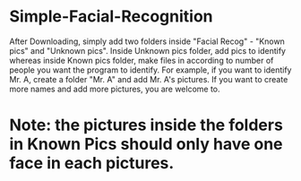 # Simple-Facial-Recognition
After Downloading, simply add two folders inside "Facial Recog" - "Known pics" and "Unknown pics". Inside Unknown pics folder, add pics to identify whereas inside Known pics folder, make files in according to number of people you want the program to identify. For example, if you want to identify Mr. A, create a folder "Mr. A" and add Mr. A's pictures. If you want to create more names and add more pictures, you are welcome to.
# Note: the pictures inside the folders in Known Pics should only have one face in each pictures.
